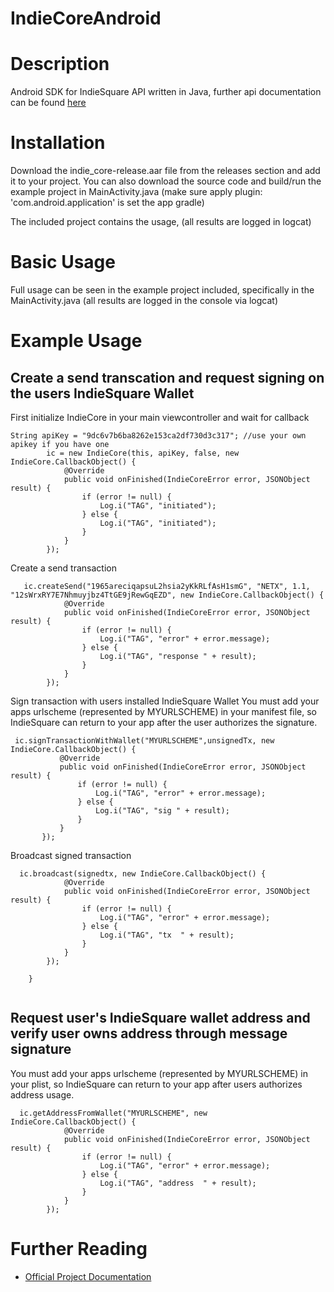 # IndieCoreAndroid

# Description
Android SDK for IndieSquare API written in Java, further api documentation can be found [here](https://developer.indiesquare.me/)
 
# Installation

Download the indie_core-release.aar file from the releases section and add it to your project. You can also download the source code and build/run the example project in MainActivity.java (make sure apply plugin: 'com.android.application' is set the app gradle)

The included project contains the usage, (all results are logged in logcat)
 
# Basic Usage
Full usage can be seen in the example project included, specifically in the MainActivity.java (all results are logged in the console via logcat)
 

# Example Usage

## Create a send transcation and request signing on the users IndieSquare Wallet

First initialize IndieCore in your main viewcontroller and wait for callback
```
String apiKey = "9dc6v7b6ba8262e153ca2df730d3c317"; //use your own apikey if you have one
        ic = new IndieCore(this, apiKey, false, new IndieCore.CallbackObject() {
            @Override
            public void onFinished(IndieCoreError error, JSONObject result) {
                if (error != null) {
                    Log.i("TAG", "initiated");
                } else {
                    Log.i("TAG", "initiated");
                }
            }
        });
 ```
Create a send transaction
```
   ic.createSend("1965areciqapsuL2hsia2yKkRLfAsH1smG", "NETX", 1.1, "12sWrxRY7E7Nhmuyjbz4TtGE9jRewGqEZD", new IndieCore.CallbackObject() {
            @Override
            public void onFinished(IndieCoreError error, JSONObject result) {
                if (error != null) {
                    Log.i("TAG", "error" + error.message);
                } else {
                    Log.i("TAG", "response " + result);
                }
            }
        });
 ```
Sign transaction with users installed IndieSquare Wallet
You must add your apps urlscheme (represented by MYURLSCHEME) in your manifest file, so IndieSquare can return to your app after the user authorizes the signature.

 ```  
  ic.signTransactionWithWallet("MYURLSCHEME",unsignedTx, new IndieCore.CallbackObject() {
            @Override
            public void onFinished(IndieCoreError error, JSONObject result) {
                if (error != null) {
                    Log.i("TAG", "error" + error.message);
                } else {
                    Log.i("TAG", "sig " + result);
                }
            }
        });
   ``` 
Broadcast signed transaction
```
  ic.broadcast(signedtx, new IndieCore.CallbackObject() {
            @Override
            public void onFinished(IndieCoreError error, JSONObject result) {
                if (error != null) {
                    Log.i("TAG", "error" + error.message);
                } else {
                    Log.i("TAG", "tx  " + result);
                }
            }
        });

    }
    
 ```
 
## Request user's IndieSquare wallet address and verify user owns address through message signature

You must add your apps urlscheme (represented by MYURLSCHEME) in your plist, so IndieSquare can return to your app after users authorizes address usage.

```
  ic.getAddressFromWallet("MYURLSCHEME", new IndieCore.CallbackObject() {
            @Override
            public void onFinished(IndieCoreError error, JSONObject result) {
                if (error != null) {
                    Log.i("TAG", "error" + error.message);
                } else {
                    Log.i("TAG", "address  " + result);
                }
            }
        });
```

# Further Reading

* [Official Project Documentation](https://developer.indiesquare.me)
